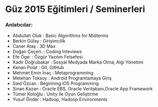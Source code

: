 # Güz 2015 Eğitimleri / Seminerleri

### Anlatıcılar: 
- Abdullah Oluk    : Basic Algorithms for Midterms
- Berkin Gülay     : Girişimcilik
- Caner Ataş       : 3D Max
- Doğan Çeçen:	   : Coding Inteviews
- Efe Öge:	       : Özgür Yazılım Felsefesi
- Kadir Doğrubakar : Sosyal Medyada Marka Olma, Algı Yönetimi
- Kenan Polat      : Git, GitHub
- Mehmet Emin İnaç : Metaprogramming
- Metehan Toksoy   : Android Programlamaya Giriş
- Said Özcan       : Beginning iOS Programming
- Sinan Kazan      : Oracle EBS, Oracle Veritabanı,Oracle App Framework
- Tümer Koloğlu    : Unity ile Oyun Geliştirme
- Yusuf Önder      : Hadoop, Hadoop Environments